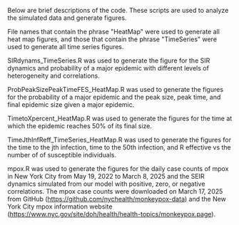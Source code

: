 Below are brief descriptions of the code. These scripts are used to analyze the simulated data and generate figures.

File names that contain the phrase "HeatMap" were used to generate all heat map figures, and those that contain the phrase "TimeSeries" were used to generate all time series figures.

SIRdynams_TimeSeries.R was used to generate the figure for the SIR dynamics and probability of a major epidemic with different levels of heterogeneity and correlations.

ProbPeakSizePeakTimeFES_HeatMap.R was used to generate the figures for the probability of a major epidemic and the peak size, peak time, and final epidemic size given a major epidemic.

TimetoXpercent_HeatMap.R was used to generate the figures for the time at which the epidemic reaches 50% of its final size.

TimeJthInfReff_TimeSeries_HeatMap.R was used to generate the figures for the time to the jth infection, time to the 50th infection, and R effective vs the number of of susceptible individuals.

mpox.R was used to generate the figures for the daily case counts of mpox in New York City from May 19, 2022 to March 8, 2025 and the SEIR dynamics simulated from our model with positive, zero, or negative correlations. The mpox case counts were downloaded on March 17, 2025 from GitHub (https://github.com/nychealth/monkeypox-data) and the New York City mpox information website (https://www.nyc.gov/site/doh/health/health-topics/monkeypox.page).